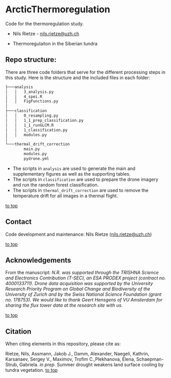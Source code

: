# ArcticThermoregulation
Code for the thermoregulation study.
- Nils Rietze - nils.rietze@uzh.ch

- Thermoregulaiton in the Siberian tundra

## Repo structure:
There are three code folders that serve for the different processing steps in this study. Here is the structure and the included files in each folder:

```bash
├───analysis
│   │   3_analysis.py
│   │   4_spei.R
│   │   FigFunctions.py
│
├───classification
│   │   0_resampling.py
│   │   1_1_prep_classification.py
│   │   1_1_runGLCM.R
│   │   1_classification.py
│   │   modules.py
│
└───thermal_drift_correction
        main.py
        modules.py
        pydrone.yml
```

- The scripts in `analysis` are used to generate the main and supplementary figures as well as the supporting tables.
- The scripts in `classification` are used to prepare the drone imagery and run the random forest classification.
- The scripts in `thermal_drift_correction` are used to remove the temperature drift for all images in a thermal flight.

[to top](https://github.com/nrietze/ArcticThermoregulation/main/README.md)

## Contact
Code development and maintenance: Nils Rietze (nils.rietze@uzh.ch)

[to top](https://github.com/nrietze/ArcticThermoregulation/main/README.md)

## Acknowledgements
From the manuscript:
*N.R. was supported through the TRISHNA Science and Electronics Contribution (T-SEC), an ESA PRODEX project (contract no. 4000133711). Drone data acquisition was supported by the University Research Priority Program on Global Change and Biodiversity of the University of Zurich and by the Swiss National Science Foundation (grant no. 178753). We would like to thank Geert Hensgens of VU Amsterdam for sharing the flux tower data at the research site with us.*

[to top](https://github.com/nrietze/ArcticThermoregulation/main/README.md)

## Citation
When citing elements in this repository, please cite as:

Rietze, Nils, Assmann, Jakob J., Damm, Alexander, Naegeli, Kathrin, Karsanaev, Sergey V., Maximov, Trofim C.,Plekhanova, Elena, Schaepman-Strub, Gabriela. *in prep*. Summer drought weakens land surface cooling by tundra vegetation. 
[to top](https://github.com/nrietze/ArcticThermoregulation/main/README.md)
